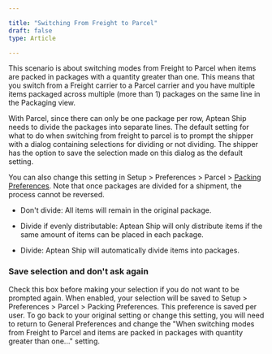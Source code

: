 ```yaml
---

title: "Switching From Freight to Parcel"
draft: false
type: Article

---
```


This scenario is about switching modes from Freight to Parcel when items are packed in packages with a quantity greater than one. This means that you switch from a Freight carrier to a Parcel carrier and you have multiple items packaged across multiple (more than 1) packages on the same line in the Packaging view.

With Parcel, since there can only be one package per row, Aptean Ship needs to divide the packages into separate lines. The default setting for what to do when switching from freight to parcel is to prompt the shipper with a dialog containing selections for dividing or not dividing. The shipper has the option to save the selection made on this dialog as the default setting.

You can also change this setting in Setup > Preferences > Parcel > [Packing Preferences](http://ask.shipping.apteancloud.com/akb/pprefs-packing/#when-switching-modes-from-freight-to-parcel-and-items-are-packed-in-packages-with-quantity-greater-than-one). Note that once packages are divided for a shipment, the process cannot be reversed.

* Don't divide: All items will remain in the original package.

* Divide if evenly distributable: Aptean Ship will only distribute items if the same amount of items can be placed in each package.

* Divide: Aptean Ship will automatically divide items into packages.


### Save selection and don't ask again

Check this box before making your selection if you do not want to be prompted again. When enabled, your selection will be saved to Setup > Preferences > Parcel > Packing Preferences. This preference is saved per user. To go back to your original setting or change this setting, you will need to return to General Preferences and change the "When switching modes from Freight to Parcel and items are packed in packages with quantity greater than one..." setting.

 

